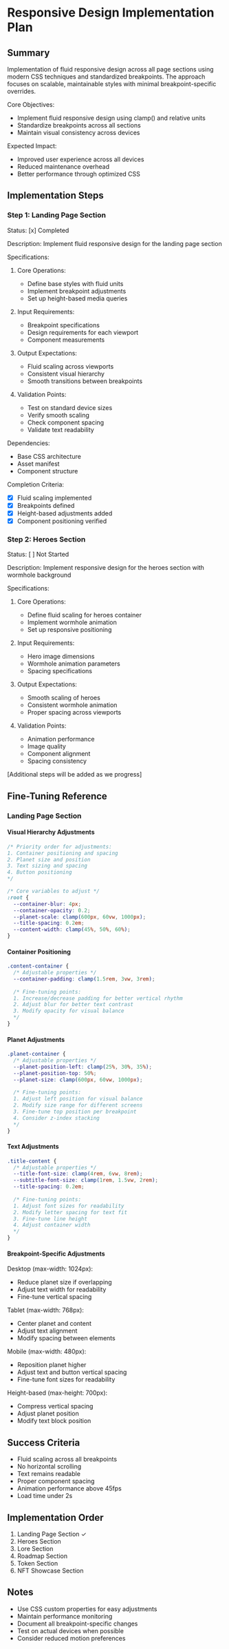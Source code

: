 # Responsive Design Implementation Plan

## Summary
Implementation of fluid responsive design across all page sections using modern CSS techniques and standardized breakpoints. The approach focuses on scalable, maintainable styles with minimal breakpoint-specific overrides.

Core Objectives:
- Implement fluid responsive design using clamp() and relative units
- Standardize breakpoints across all sections
- Maintain visual consistency across devices

Expected Impact:
- Improved user experience across all devices
- Reduced maintenance overhead
- Better performance through optimized CSS

## Implementation Steps

### Step 1: Landing Page Section
Status: [x] Completed

Description:
Implement fluid responsive design for the landing page section

Specifications:
1. Core Operations:
   - Define base styles with fluid units
   - Implement breakpoint adjustments
   - Set up height-based media queries

2. Input Requirements:
   - Breakpoint specifications
   - Design requirements for each viewport
   - Component measurements

3. Output Expectations:
   - Fluid scaling across viewports
   - Consistent visual hierarchy
   - Smooth transitions between breakpoints

4. Validation Points:
   - Test on standard device sizes
   - Verify smooth scaling
   - Check component spacing
   - Validate text readability

Dependencies:
- Base CSS architecture
- Asset manifest
- Component structure

Completion Criteria:
- [x] Fluid scaling implemented
- [x] Breakpoints defined
- [x] Height-based adjustments added
- [x] Component positioning verified

### Step 2: Heroes Section
Status: [ ] Not Started

Description:
Implement responsive design for the heroes section with wormhole background

Specifications:
1. Core Operations:
   - Define fluid scaling for heroes container
   - Implement wormhole animation
   - Set up responsive positioning

2. Input Requirements:
   - Hero image dimensions
   - Wormhole animation parameters
   - Spacing specifications

3. Output Expectations:
   - Smooth scaling of heroes
   - Consistent wormhole animation
   - Proper spacing across viewports

4. Validation Points:
   - Animation performance
   - Image quality
   - Component alignment
   - Spacing consistency

[Additional steps will be added as we progress]

## Fine-Tuning Reference

### Landing Page Section

#### Visual Hierarchy Adjustments
```css
/* Priority order for adjustments:
1. Container positioning and spacing
2. Planet size and position
3. Text sizing and spacing
4. Button positioning
*/

/* Core variables to adjust */
:root {
  --container-blur: 4px;
  --container-opacity: 0.2;
  --planet-scale: clamp(600px, 60vw, 1000px);
  --title-spacing: 0.2em;
  --content-width: clamp(45%, 50%, 60%);
}
```

#### Container Positioning
```css
.content-container {
  /* Adjustable properties */
  --container-padding: clamp(1.5rem, 3vw, 3rem);
  
  /* Fine-tuning points:
  1. Increase/decrease padding for better vertical rhythm
  2. Adjust blur for better text contrast
  3. Modify opacity for visual balance
  */
}
```

#### Planet Adjustments
```css
.planet-container {
  /* Adjustable properties */
  --planet-position-left: clamp(25%, 30%, 35%);
  --planet-position-top: 50%;
  --planet-size: clamp(600px, 60vw, 1000px);
  
  /* Fine-tuning points:
  1. Adjust left position for visual balance
  2. Modify size range for different screens
  3. Fine-tune top position per breakpoint
  4. Consider z-index stacking
  */
}
```

#### Text Adjustments
```css
.title-content {
  /* Adjustable properties */
  --title-font-size: clamp(4rem, 6vw, 8rem);
  --subtitle-font-size: clamp(1rem, 1.5vw, 2rem);
  --title-spacing: 0.2em;
  
  /* Fine-tuning points:
  1. Adjust font sizes for readability
  2. Modify letter spacing for text fit
  3. Fine-tune line height
  4. Adjust container width
  */
}
```

#### Breakpoint-Specific Adjustments

Desktop (max-width: 1024px):
- Reduce planet size if overlapping
- Adjust text width for readability
- Fine-tune vertical spacing

Tablet (max-width: 768px):
- Center planet and content
- Adjust text alignment
- Modify spacing between elements

Mobile (max-width: 480px):
- Reposition planet higher
- Adjust text and button vertical spacing
- Fine-tune font sizes for readability

Height-based (max-height: 700px):
- Compress vertical spacing
- Adjust planet position
- Modify text block position

## Success Criteria
- Fluid scaling across all breakpoints
- No horizontal scrolling
- Text remains readable
- Proper component spacing
- Animation performance above 45fps
- Load time under 2s

## Implementation Order
1. Landing Page Section ✓
2. Heroes Section
3. Lore Section
4. Roadmap Section
5. Token Section
6. NFT Showcase Section

## Notes
- Use CSS custom properties for easy adjustments
- Maintain performance monitoring
- Document all breakpoint-specific changes
- Test on actual devices when possible
- Consider reduced motion preferences 